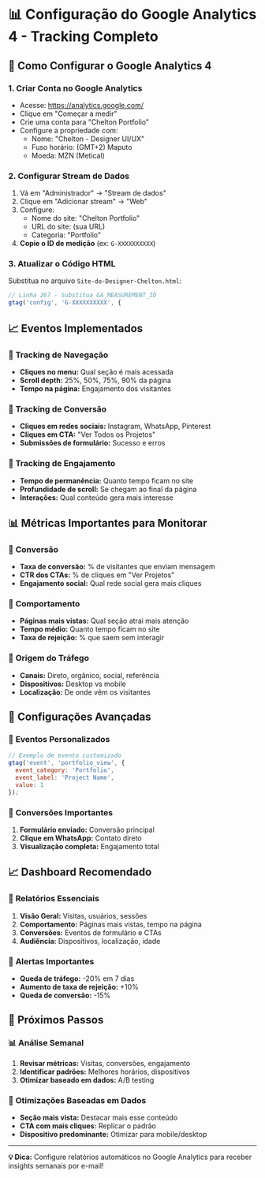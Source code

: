 # 📊 Configuração do Google Analytics 4 - Tracking Completo

## 🚀 Como Configurar o Google Analytics 4

### 1. Criar Conta no Google Analytics
- Acesse: https://analytics.google.com/
- Clique em "Começar a medir"
- Crie uma conta para "Chelton Portfolio"
- Configure a propriedade com:
  - Nome: "Chelton - Designer UI/UX"
  - Fuso horário: (GMT+2) Maputo
  - Moeda: MZN (Metical)

### 2. Configurar Stream de Dados
1. Vá em "Administrador" → "Stream de dados"
2. Clique em "Adicionar stream" → "Web"
3. Configure:
   - Nome do site: "Chelton Portfolio"
   - URL do site: (sua URL)
   - Categoria: "Portfolio"
4. **Copie o ID de medição** (ex: `G-XXXXXXXXXX`)

### 3. Atualizar o Código HTML
Substitua no arquivo `Site-do-Designer-Chelton.html`:

```javascript
// Linha 267 - Substitua GA_MEASUREMENT_ID
gtag('config', 'G-XXXXXXXXXX', {
```

## 📈 Eventos Implementados

### 🎯 **Tracking de Navegação**
- **Cliques no menu:** Qual seção é mais acessada
- **Scroll depth:** 25%, 50%, 75%, 90% da página
- **Tempo na página:** Engajamento dos visitantes

### 🎯 **Tracking de Conversão**
- **Cliques em redes sociais:** Instagram, WhatsApp, Pinterest
- **Cliques em CTA:** "Ver Todos os Projetos"
- **Submissões de formulário:** Sucesso e erros

### 🎯 **Tracking de Engajamento**
- **Tempo de permanência:** Quanto tempo ficam no site
- **Profundidade de scroll:** Se chegam ao final da página
- **Interações:** Qual conteúdo gera mais interesse

## 📊 Métricas Importantes para Monitorar

### 🎯 **Conversão**
- **Taxa de conversão:** % de visitantes que enviam mensagem
- **CTR dos CTAs:** % de cliques em "Ver Projetos"
- **Engajamento social:** Qual rede social gera mais cliques

### 🎯 **Comportamento**
- **Páginas mais vistas:** Qual seção atrai mais atenção
- **Tempo médio:** Quanto tempo ficam no site
- **Taxa de rejeição:** % que saem sem interagir

### 🎯 **Origem do Tráfego**
- **Canais:** Direto, orgânico, social, referência
- **Dispositivos:** Desktop vs mobile
- **Localização:** De onde vêm os visitantes

## 🔧 Configurações Avançadas

### 📱 **Eventos Personalizados**
```javascript
// Exemplo de evento customizado
gtag('event', 'portfolio_view', {
  event_category: 'Portfolio',
  event_label: 'Project Name',
  value: 1
});
```

### 🎯 **Conversões Importantes**
1. **Formulário enviado:** Conversão principal
2. **Clique em WhatsApp:** Contato direto
3. **Visualização completa:** Engajamento total

## 📈 Dashboard Recomendado

### 🎯 **Relatórios Essenciais**
1. **Visão Geral:** Visitas, usuários, sessões
2. **Comportamento:** Páginas mais vistas, tempo na página
3. **Conversões:** Eventos de formulário e CTAs
4. **Audiência:** Dispositivos, localização, idade

### 🎯 **Alertas Importantes**
- **Queda de tráfego:** -20% em 7 dias
- **Aumento de taxa de rejeição:** +10%
- **Queda de conversão:** -15%

## 🚀 Próximos Passos

### 📊 **Análise Semanal**
1. **Revisar métricas:** Visitas, conversões, engajamento
2. **Identificar padrões:** Melhores horários, dispositivos
3. **Otimizar baseado em dados:** A/B testing

### 🎯 **Otimizações Baseadas em Dados**
- **Seção mais vista:** Destacar mais esse conteúdo
- **CTA com mais cliques:** Replicar o padrão
- **Dispositivo predominante:** Otimizar para mobile/desktop

---

**💡 Dica:** Configure relatórios automáticos no Google Analytics para receber insights semanais por e-mail! 